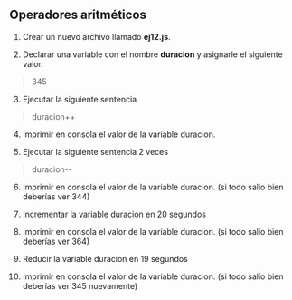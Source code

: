 ## Operadores aritméticos

1) Crear un nuevo archivo llamado **ej12.js**.

2) Declarar una variable con el nombre **duracion** y asignarle el siguiente valor.
> 345

3) Ejecutar la siguiente  sentencia
> duracion++

4) Imprimir en consola el valor de la variable duracion.

5) Ejecutar la siguiente  sentencia 2 veces
> duracion--

6) Imprimir en consola el valor de la variable duracion. (si todo salio bien deberías ver 344)

7) Incrementar la variable duracion en 20 segundos

8) Imprimir en consola el valor de la variable duracion. (si todo salio bien deberías ver 364)

9) Reducir la variable duracion en 19 segundos

10) Imprimir en consola el valor de la variable duracion. (si todo salio bien deberías ver 345 nuevamente)
